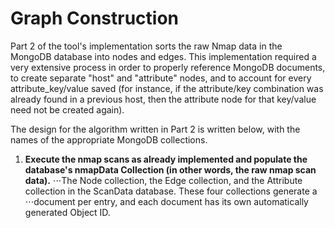 # Graph Construction

Part 2 of the tool's implementation sorts the raw Nmap data in the MongoDB database into nodes and edges. This implementation required a very extensive process in order to properly reference MongoDB documents, to create separate "host" and "attribute" nodes, and to account for every attribute_key/value saved (for instance, if the attribute/key combination was already found in a previous host, then the attribute node for that key/value need not be created again).

The design for the algorithm written in Part 2 is written below, with the names of the appropriate MongoDB collections.

1. **Execute the nmap scans as already implemented and populate the database's nmapData Collection (in other words, the raw nmap scan data).**
⋅⋅⋅The Node collection, the Edge collection, and the Attribute collection in the ScanData database. These four collections generate a ⋅⋅⋅document per entry, and each document has its own automatically generated Object ID.
